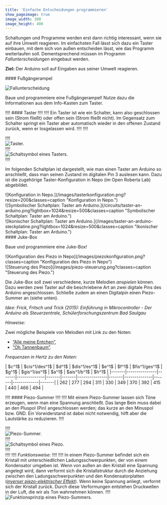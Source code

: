 ```yaml
---
title: 'Einfache Entscheidungen programmieren'
show_pageimage: true
image_width: 300
image_height: 400
---
```


Schaltungen und Programme werden erst dann richtig interessant, wenn sie auf ihre Umwelt reagieren. Im einfachsten Fall lässt sich dazu ein Taster einbauen, mit dem sich von außen entscheiden lässt, wie das Programm weiterlaufen soll. Dementsprechend müssen im Programm *Fallunterscheidungen* eingebaut werden.

**Ziel:** Der Arduino soll auf Eingaben aus seiner Umwelt reagieren.

<div markdown="1" class="projekt clearfix">
#### Fußgängerampel

![Fallunterscheidung](/images/wenn-mache-sonst.png?classes=caption,figure-right "Fallunterscheidung.")

Baue und programmiere eine Fußgängerampel! Nutze dazu die Informationen aus dem Info-Kasten zum Taster.
</div>

!!!! #### Taster
!!!!
!!!! Ein Taster ist wie ein Schalter, kann also geschlossen sein (Strom fließt) oder offen sein (Strom fließt nicht). Im Gegensatz zum Schalter springt ein Taster aber automatisch wieder in den offenen Zustand zurück, wenn er losgelassen wird.
!!!!
!!!! <div markdown="1" class="flex-box">
!!!! <div markdown="1">![Taster.](/images/taster.jpg?resize=200&classes=caption "Taster.")</div>
!!!! <div markdown="1">![Schaltsymbol eines Tasters.](/circuits/taster-schaltsymbol.png?resize=200&classes=caption "Schaltsymbol eines Tasters.")</div>
!!!! </div>

Im folgenden Schaltplan ist dargestellt, wie man einen Taster am Arduino so anschließt, dass man seinen Zustand im digitalen Pin 3 auslesen kann. Dazu ist die zugehörige Taster-Konfiguration in Nepo (im Open Roberta Lab) abgebildet.

<div markdown="1" class="flex-box">
<div markdown="1">![Konfiguration in Nepo.](/images/tasterkonfiguration.png?resize=200&classes=caption "Konfiguration in Nepo.")</div>
<div markdown="1">![Symbolischer Schaltplan: Taster am Arduino.](/circuits/taster-an-arduino.png?lightbox=1024&resize=500&classes=caption "Symbolischer Schaltplan: Taster am Arduino.")</div>
<div markdown="1">![Ikonischer Schaltplan: Taster am Arduino.](/images/taster-an-arduino-steckplatine.png?lightbox=1024&resize=500&classes=caption "Ikonischer Schaltplan: Taster am Arduino.")</div>
</div>


<div markdown="1" class="projekt">
#### Juke-Box

Baue und programmiere eine Juke-Box!

<div markdown="1" class="flex-box">
<div markdown="1"> ![Konfiguration des Piezo in Nepo](/images/piezokonfiguration.png?classes=caption "Konfiguration des Piezo in Nepo") </div>
<div markdown="1"> ![Steuerung des Piezo](/images/piezo-steuerung.png?classes=caption "Steuerung des Piezo.")</div>
</div>

Die Juke-Box soll zwei verschiedene, kurze Melodien *anspielen* können. Dazu werden zwei Taster auf die beschriebene Art an zwei digitale Pins des Arduino angeschlossen. Schließe zudem an einen Digitalpin einen Piezo-Summer an (siehe unten).

*Idee: Frick, Fritsch und Trick (2015): *Einführung in Mikrocontroller - Der Arduino als Steuerzentrale*, Schülerforschungszentrum Bad Saulgau*

*Hinweise:*

Zwei mögliche Beispiele von Melodien mit Link zu den Noten:

-   [“Alle meine Entchen”](https://www.lieder-archiv.de/alle_meine_entchen-notenblatt_100055.html),
-   [“Oh Tannenbaum”](https://www.lieder-archiv.de/o_tannenbaum-notenblatt_200078.html).

*Frequenzen in Hertz zu den Noten:*

<div markdown="1" style="overflow:auto;">
  | $c^1$ | $cis^1/des^1$ | $d^1$ | $dis^1/es^1$ | $e^1$ | $f^1$ | $fis^1/ges^1$ | $g^1$ | $gis^1/as^1$ | $a^1$ | $ais^1/b^1$ | $h^1$ |
  |-------|---------------|-------|--------------|-------|-------|---------------|-------|--------------|-------|-------------|-------|
  | 262   |     277       | 294   |    311       | 330   | 349   |     370       | 392   |    415       | 440   |   466       | 494   |
</div>
</div>


!!!! #### Piezo-Summer
!!!!
!!!! Mit einem Piezo-Summer lassen sich Töne erzeugen, wenn man eine Spannung anschließt. Das lange Bein muss dabei an den Pluspol (Pin) angeschlossen werden; das kurze an den Minuspol bzw. GND. Ein Vorwiderstand ist dabei nicht notwendig, hilft aber die Lautstärke zu reduzieren.
!!!! <div markdown="1" class="flex-box">
!!!! <div markdown="1"> ![Piezo-Summer.](/images/piezo-summer.jpg?resize=200&classes=caption "Piezo-Summer")</div>
!!!! <div markdown="1"> ![Schaltsymbol eines Piezo.](/images/piezo-schaltsymbol.png?resize=200&classes=caption "Schaltsymbol eines Piezo.") </div>
!!!! </div>
!!!!
!!!! *Funktionsweise:*
!!!! 
!!!! In einem Piezo-Summer befindet sich ein Kristall mit unterschiedlichen Ladungsschwerpunkten, der von einem Kondensator umgeben ist. Wenn von außen an den Kristall eine Spannung angelegt wird, dann verformt sich die Kristallstruktur durch die Anziehung zwischen den Ladungsschwerpunkten und den Kondensatorplatten (*[inverser piezo-elektrischer Effekt](https://de.wikipedia.org/wiki/Piezoelektrizit%C3%A4t)*). Wenn keine Spannung anliegt, verformt sich der Kristall zurück. Durch diese Verformungen entstehen Druckwellen in der Luft, die wir als Ton wahrnehmen können.
!!!! ![Funktionsprinzip eines Piezo-Summers.](/images/inverser-piezo-effekt.png?classes=caption "Funktionsprinzip des Piezo-Summers: Der inverse piezo-elektrische Effekt.")
